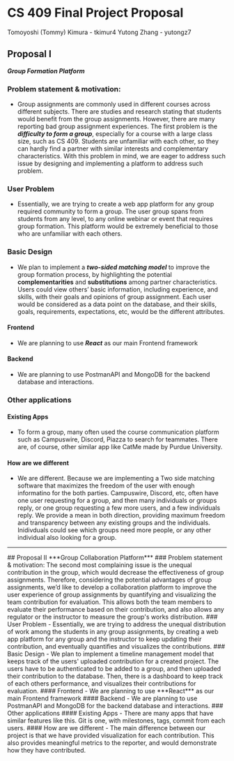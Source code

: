 # CS 409 Final Project Proposal
Tomoyoshi (Tommy) Kimura - tkimur4
Yutong Zhang - yutongz7
## Proposal I
***Group Formation Platform***
### Problem statement & motivation:
- Group assignments are commonly used in different courses across different subjects. There are studies and research stating that students would benefit from the group assignments. However, there are many reporting bad group assignment experiences. The first problem is the ***difficulty to form a group***, especially for a course with a large class size, such as CS 409. Students are unfamiliar with each other, so they can hardly find a partner with similar interests and complementary characteristics. With this problem in mind, we are eager to address such issue by designing and implementing a platform to address such problem. 
### User Problem
- Essentially, we are trying to create a web app platform for any group required community to form a group. The user group spans from students from any level, to any online webinar or event that requires group formation. This platform would be extremely beneficial to those who are unfamiliar with each others. 
### Basic Design
- We plan to implement a ***two-sided matching model*** to improve the group formation process, by highlighting the potential **complementarities** and **substitutions** among partner characteristics. Users could view others’ basic information, including experience, and skills, with their goals and opinions of group assignment. Each user would be considered as a data point on the database, and their skills, goals, requirements, expectations, etc, would be the different attributes.
#### Frontend
- We are planning to use ***React*** as our main Frontend framework
#### Backend
- We are planning to use PostmanAPI and MongoDB for the backend database and interactions. 
### Other applications
#### Existing Apps
- To form a group, many often used the course communication platform such as Campuswire, Discord, Piazza to search for teammates. There are, of course, other similar app like CatMe made by Purdue University.
#### How are we different
- We are different. Because we are implementing a Two side matching software that maximizes the freedom of the user with enough informatino for the both parties. Campuswire, Discord, etc, often have one user requesting for a group, and then many individuals or groups reply, or one group requesting a few more users, and a few individuals reply. We provide a mean in both direction, providing maximum freedom and transparency between any existing groups and the individuals. Inidivduals could see which groups need more people, or any other individual also looking for a group.
------
<div style="page-break-after: always"></div>
## Proposal II
***Group Collaboration Platform***
### Problem statement & motivation:
The second most complaining issue is the unequal contribution in the group, which would decrease the effectiveness of group assignments. Therefore, considering the potential advantages of group assignments, we’d like to develop a collaboration platform to improve the user experience of group assignments by quantifying and visualizing the team contribution for evaluation. This allows both the team members to evaluate their performance based on their contribution, and also allows any regulator or the instructor to measure the group's works distribution.
### User Problem
- Essentially, we are trying to address the unequal distribution of work among the students in any group assignments, by creating a web app platform for any group and the instructor to keep updating their contribution, and eventually quantifies and visualizes the contributions. 
### Basic Design
- We plan to implement a timeline management model that keeps track of the users' uploaded contribution for a created project. The users have to be authenticated to be added to a group, and then uploaded their contribution to the database. Then, there is a dashboard to keep track of each others performance, and visualizes their contributions for evaluation. 
#### Frontend
- We are planning to use ***React*** as our main Frontend framework
#### Backend
- We are planning to use PostmanAPI and MongoDB for the backend database and interactions. 
### Other applications
#### Existing Apps
- There are many apps that have similar features like this. Git is one, with milestones, tags, commit from each users. 
#### How are we different
- The main difference between our project is that we have provided visualization for each contribution. This also provides meaningful metrics to the reporter, and would demonstrate how they have contributed.